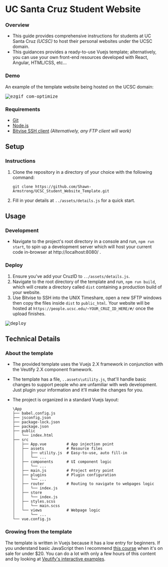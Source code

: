 # UC Santa Cruz Student Website

### Overview
- This guide provides comprehensive instructions for students at UC Santa Cruz _(UCSC)_ to host their personal websites under the UCSC domain.
- This guidances provides a ready-to-use Vuejs template; alternatively, you can use your own front-end resources developed with React, Angular, HTML/CSS, etc... 

### Demo
An example of the template website being hosted on the UCSC domain:
    
<kbd>![ezgif com-optimize](https://user-images.githubusercontent.com/80125540/247391168-b903b33f-6f61-427d-a5f6-3c779139da9c.gif)</kbd>

### Requirements
- [Git](https://git-scm.com/)
- [Node.js](https://nodejs.org/en)
- [Bitvise SSH client](https://www.bitvise.com/download-area) _(Alternatively, any FTP client will work)_

## Setup

### Instructions
1. Clone the repository in a directory of your choice with the following command:
     
   ```Console
   git clone https://github.com/Shawn-Armstrong/UCSC_Student_Website_Template.git
   ```
2. Fill in your details at `../assets/details.js` for a quick start. 

## Usage

### Development
- Navigate to the project's root directory in a console and run, `npm run start`, to spin up a development server which will host your current code in-browser at http://localhost:8080/ .

### Deploy
1. Ensure you've add your CruzID to `../assets/details.js`.
2. Navigate to the root directory of the template and run, `npm run build`, which will create a directory called `dist` containing a production build of your website.
3. Use Bitvise to SSH into the UNIX Timeshare, open a new SFTP windows then copy the files inside `dist` to `public_html`. Your website will be hosted at `https://people.ucsc.edu/~YOUR_CRUZ_ID_HERE/#/` once the upload finishes.
  
<kbd>![deploy](https://user-images.githubusercontent.com/80125540/247389855-735d2ce1-3918-45ce-a0f7-6fa90bc0eae3.gif)</kbd>

## Technical Details

### About the template
- The provided template uses the Vuejs 2.X framework in conjunction with the Veutify 2.X component framework. 
- The template has a file, `..assets\utility.js`, that'll handle basic changes to support people who are unfamiliar with web development. Just plugin your information and it'll make the changes for you.
- The project is organized in a standard Vuejs layout:
    
  ```Console
  \App
  ├── babel.config.js
  ├── jsconfig.json
  ├── package-lock.json
  ├── package.json
  ├── public
  │   └── index.html
  ├── src
  │   ├── App.vue         # App injection point
  │   ├── assets          # Resource files
  │   │   ├── utility.js  # Easy-to-use, auto fill-in
  │   │   └── ...
  │   ├── components      # UI component logic
  │   │   └── ...
  │   ├── main.js         # Project entry point
  │   ├── plugins         # Plugin configuration
  │   │   └── ...
  │   ├── router          # Routing to navigate to webpages logic
  │   │   └── index.js
  │   ├── store
  │   │   └── index.js
  │   ├── styles.scss
  │   │   └── main.scss
  │   └── views           # Webpage logic
  │       └── ...
  └── vue.config.js
  ```
  
### Growing from the template
The template is written in Vuejs because it has a low entry for beginners. If you understand basic JavaScript then I recommend [this course](https://www.udemy.com/course-dashboard-redirect/?course_id=995016) when it's on sale for under $20. You can do a lot with only a few hours of this content and by looking at [Veutify's interactive examples](https://v2.vuetifyjs.com/en/). 
